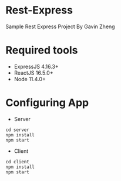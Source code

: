 # Rest-Express
 Sample Rest Express Project By Gavin Zheng
 
 # Required tools
 - ExpressJS 4.16.3+
 - ReactJS 16.5.0+
 - Node 11.4.0+
 
 # Configuring App
 - Server
 ```
 cd server
 npm install
 npm start
 ```
 
 - Client
 ```
 cd client
 npm install
 npm start
 ```
